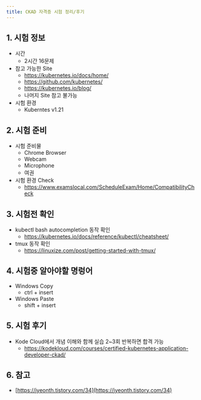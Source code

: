 ```yaml
---
title: CKAD 자격증 시험 정리/후기
---
```


## 1. 시험 정보

* 시간
  * 2시간 16문제
* 참고 가능한 Site
  * https://kubernetes.io/docs/home/
  * https://github.com/kubernetes/
  * https://kubernetes.io/blog/
  * 나머지 Site 참고 불가능
* 시험 환경
  * Kuberntes v1.21

## 2. 시험 준비

* 시험 준비물
  * Chrome Browser
  * Webcam
  * Microphone
  * 여권
* 시험 환경 Check
  * https://www.examslocal.com/ScheduleExam/Home/CompatibilityCheck

## 3. 시험전 확인

* kubectl bash autocompletion 동작 확인
  * https://kubernetes.io/docs/reference/kubectl/cheatsheet/
* tmux 동작 확인
  * https://linuxize.com/post/getting-started-with-tmux/

## 4. 시험중 알아야할 명렁어

* Windows Copy
  * ctrl + insert
* Windows Paste
  * shift + insert

## 5. 시험 후기

* Kode Cloud에서 개념 이해와 함께 실습 2~3회 반복하면 합격 가능
  * https://kodekloud.com/courses/certified-kubernetes-application-developer-ckad/

## 6. 참고

* [https://jyeonth.tistory.com/34](https://jyeonth.tistory.com/34)
